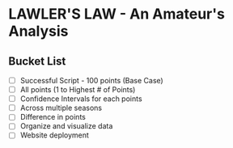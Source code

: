 # LAWLER'S LAW - An Amateur's Analysis

## Bucket List 
- [ ] Successful Script - 100 points (Base Case)
- [ ] All points (1 to Highest # of Points)
- [ ] Confidence Intervals for each points
- [ ] Across multiple seasons
- [ ] Difference in points
- [ ] Organize and visualize data
- [ ] Website deployment
